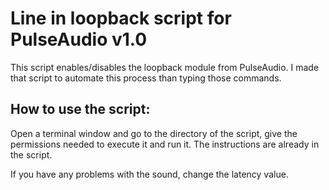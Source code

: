 # Line in loopback script for PulseAudio v1.0

This script enables/disables the loopback module from PulseAudio. I made that script to automate this process than typing those commands.

## How to use the script:

Open a terminal window and go to the directory of the script, give the permissions needed to execute it and run it. The instructions are already in the script.

If you have any problems with the sound, change the latency value.
